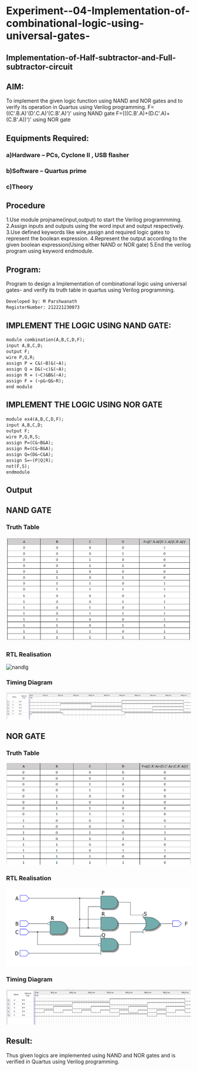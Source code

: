 # Experiment--04-Implementation-of-combinational-logic-using-universal-gates-
 ## Implementation-of-Half-subtractor-and-Full-subtractor-circuit
## AIM:
To implement the given logic function using NAND and NOR gates and to verify its operation in Quartus using Verilog programming.
F=((C'.B.A)'(D'.C.A)'(C.B'.A)')' using NAND gate
F=(((C.B'.A)+(D.C'.A)+(C.B'.A))')' using NOR gate


## Equipments Required:
### a)Hardware – PCs, Cyclone II , USB flasher
### b)Software – Quartus prime
### c)Theory
 
 
 
 


## Procedure

 1.Use module projname(input,output) to start the Verilog programmming.
 2.Assign inputs and outputs using the word input and output respectively.
 3.Use defined keywords like wire,assign and required logic gates to represent the boolean expression.
 4.Represent the output according to the given boolean expression(Using either NAND or NOR gate)
 5.End the verilog program using keyword endmodule.


## Program:

Program to design a Implementation of combinational logic using universal gates-  and verify its truth table in quartus using Verilog programming.
```
Developed by: M Parshwanath
RegisterNumber: 212221230073
```
## IMPLEMENT THE LOGIC USING NAND GATE:
```
module combination(A,B,C,D,F);
input A,B,C,D;
output F;
wire P,Q,R;
assign P = C&(~B)&(~A);
assign Q = D&(~c)&(~A);
assign R = (~C)&B&(~A);
assign F = (~p&~Q&~R);
end module
```
## IMPLEMENT THE LOGIC USING NOR GATE
```
module ex4(A,B,C,D,F);
input A,B,C,D;
output F;
wire P,Q,R,S;
assign P=(C&~B&A);
assign R=(C&~B&A);
assign Q=(D&~C&A);
assign S=~(P|Q|R);
not(F,S);
endmodule
```

## Output
## NAND GATE
### Truth Table
![output](./nandtrex4.png)
### RTL Realisation
![nandlg](https://user-images.githubusercontent.com/93427376/167283947-2cc08010-75b2-46cb-95c4-bfb2ab4ffa65.PNG)
### Timing Diagram
![output](./nandtimex4.jpeg)

## NOR GATE
### Truth Table
![output](./nortrex4.png)
### RTL Realisation
![output](./norlgex4.png)
### Timing Diagram
![output](./nortimex4.png)



## Result:
Thus given logics are implemented using NAND and NOR gates and  is verified  in Quartus using Verilog programming.
